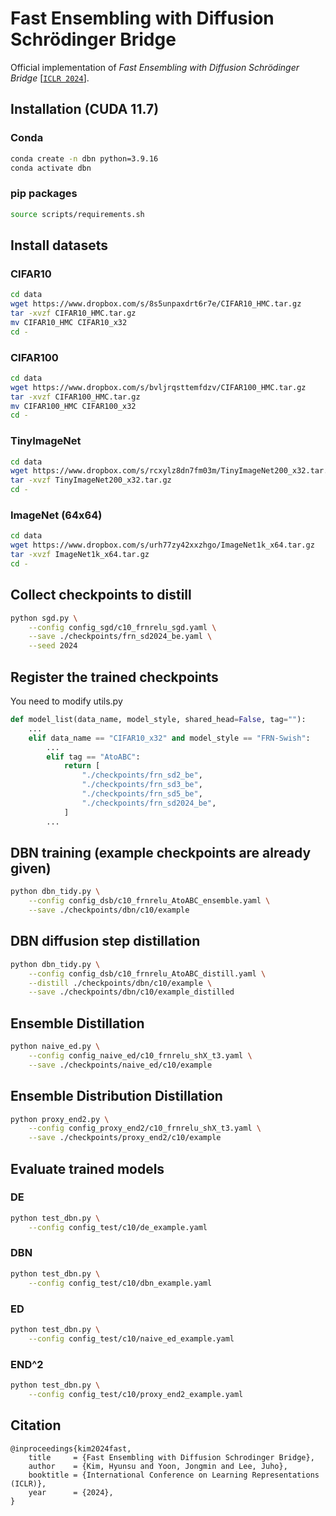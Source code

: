 # Fast Ensembling with Diffusion Schrödinger Bridge

Official implementation of _Fast Ensembling with Diffusion Schrödinger Bridge_ [[`ICLR 2024`](https://openreview.net/forum?id=Mgq6kxl115)].



## Installation (CUDA 11.7)
### Conda
```bash
conda create -n dbn python=3.9.16
conda activate dbn
```
### pip packages
```bash
source scripts/requirements.sh
```

## Install datasets
### CIFAR10
```bash
cd data
wget https://www.dropbox.com/s/8s5unpaxdrt6r7e/CIFAR10_HMC.tar.gz
tar -xvzf CIFAR10_HMC.tar.gz
mv CIFAR10_HMC CIFAR10_x32
cd -
```
### CIFAR100
```bash
cd data
wget https://www.dropbox.com/s/bvljrqsttemfdzv/CIFAR100_HMC.tar.gz
tar -xvzf CIFAR100_HMC.tar.gz
mv CIFAR100_HMC CIFAR100_x32
cd -
```
### TinyImageNet
```bash
cd data
wget https://www.dropbox.com/s/rcxylz8dn7fm03m/TinyImageNet200_x32.tar.gz
tar -xvzf TinyImageNet200_x32.tar.gz
cd -
```
### ImageNet (64x64)
```bash
cd data
wget https://www.dropbox.com/s/urh77zy42xxzhgo/ImageNet1k_x64.tar.gz
tar -xvzf ImageNet1k_x64.tar.gz
cd -
```

## Collect checkpoints to distill
```bash
python sgd.py \
    --config config_sgd/c10_frnrelu_sgd.yaml \
    --save ./checkpoints/frn_sd2024_be.yaml \
    --seed 2024
```

## Register the trained checkpoints
You need to modify utils.py
```python
def model_list(data_name, model_style, shared_head=False, tag=""):
    ...
    elif data_name == "CIFAR10_x32" and model_style == "FRN-Swish":
        ...
        elif tag == "AtoABC":
            return [
                "./checkpoints/frn_sd2_be",
                "./checkpoints/frn_sd3_be",
                "./checkpoints/frn_sd5_be",
                "./checkpoints/frn_sd2024_be",
            ]
        ...
```

## DBN training (example checkpoints are already given)
```bash
python dbn_tidy.py \
    --config config_dsb/c10_frnrelu_AtoABC_ensemble.yaml \
    --save ./checkpoints/dbn/c10/example
```

## DBN diffusion step distillation
```bash
python dbn_tidy.py \
    --config config_dsb/c10_frnrelu_AtoABC_distill.yaml \
    --distill ./checkpoints/dbn/c10/example \
    --save ./checkpoints/dbn/c10/example_distilled
```

## Ensemble Distillation
```bash
python naive_ed.py \
    --config config_naive_ed/c10_frnrelu_shX_t3.yaml \
    --save ./checkpoints/naive_ed/c10/example
```

## Ensemble Distribution Distillation
```bash
python proxy_end2.py \
    --config config_proxy_end2/c10_frnrelu_shX_t3.yaml \
    --save ./checkpoints/proxy_end2/c10/example
```

## Evaluate trained models

### DE
```bash
python test_dbn.py \
    --config config_test/c10/de_example.yaml
```
### DBN
```bash
python test_dbn.py \
    --config config_test/c10/dbn_example.yaml
```
### ED
```bash
python test_dbn.py \
    --config config_test/c10/naive_ed_example.yaml
```
### END^2
```bash
python test_dbn.py \
    --config config_test/c10/proxy_end2_example.yaml
```

## Citation

```
@inproceedings{kim2024fast,
    title     = {Fast Ensembling with Diffusion Schrodinger Bridge},
    author    = {Kim, Hyunsu and Yoon, Jongmin and Lee, Juho},
    booktitle = {International Conference on Learning Representations (ICLR)},
    year      = {2024},
}
```